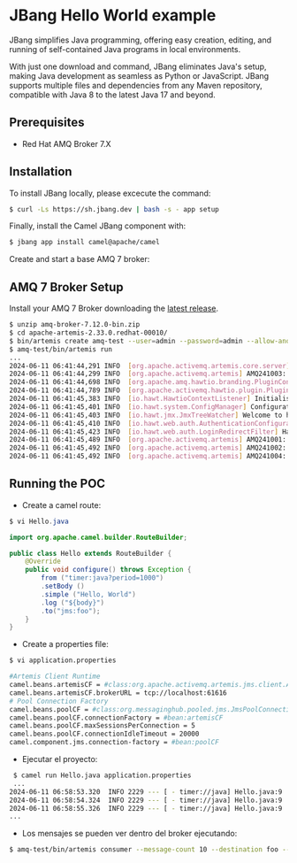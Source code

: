 
# JBang Hello World example

JBang simplifies Java programming, offering easy creation, editing, and running of self-contained Java programs in local environments. 

With just one download and command, JBang eliminates Java's setup, making Java development as seamless as Python or JavaScript. JBang supports multiple files and dependencies from any Maven repository, compatible with Java 8 to the latest Java 17 and beyond.

## Prerequisites

 - Red Hat AMQ Broker 7.X

## Installation

To install JBang locally, please excecute the command:
```bash
$ curl -Ls https://sh.jbang.dev | bash -s - app setup
```
Finally, install the Camel JBang component with:
```bash
$ jbang app install camel@apache/camel
```
Create and start a base AMQ 7 broker:

## AMQ 7 Broker Setup

Install your AMQ 7 Broker downloading the [latest release](https://access.redhat.com/jbossnetwork/restricted/listSoftware.html?product=jboss.amq.broker).
```bash
$ unzip amq-broker-7.12.0-bin.zip
$ cd apache-artemis-2.33.0.redhat-00010/
$ bin/artemis create amq-test --user=admin --password=admin --allow-anonymous
$ amq-test/bin/artemis run
...
2024-06-11 06:41:44,291 INFO  [org.apache.activemq.artemis.core.server] AMQ221001: Apache ActiveMQ Artemis Message Broker version 2.33.0.redhat-00010 [0.0.0.0, nodeID=932ca622-27e7-11ef-b7ce-ae104b4798f1] 
2024-06-11 06:41:44,299 INFO  [org.apache.activemq.artemis] AMQ241003: Starting embedded web server
2024-06-11 06:41:44,698 INFO  [org.apache.amq.hawtio.branding.PluginContextListener] Initialized redhat-branding plugin
2024-06-11 06:41:44,789 INFO  [org.apache.activemq.hawtio.plugin.PluginContextListener] Initialized artemis-plugin plugin
2024-06-11 06:41:45,383 INFO  [io.hawt.HawtioContextListener] Initialising hawtio services
2024-06-11 06:41:45,401 INFO  [io.hawt.system.ConfigManager] Configuration will be discovered via system properties
2024-06-11 06:41:45,403 INFO  [io.hawt.jmx.JmxTreeWatcher] Welcome to hawtio 2.0.0.fuse-7_12_0-00019-redhat-00001
2024-06-11 06:41:45,410 INFO  [io.hawt.web.auth.AuthenticationConfiguration] Starting hawtio authentication filter, JAAS realm: "activemq" authorized role(s): "amq" role principal classes: "org.apache.activemq.artemis.spi.core.security.jaas.RolePrincipal"
2024-06-11 06:41:45,423 INFO  [io.hawt.web.auth.LoginRedirectFilter] Hawtio loginRedirectFilter is using 1800 sec. HttpSession timeout
2024-06-11 06:41:45,489 INFO  [org.apache.activemq.artemis] AMQ241001: HTTP Server started at http://localhost:8161
2024-06-11 06:41:45,492 INFO  [org.apache.activemq.artemis] AMQ241002: Artemis Jolokia REST API available at http://localhost:8161/console/jolokia
2024-06-11 06:41:45,492 INFO  [org.apache.activemq.artemis] AMQ241004: Artemis Console available at http://localhost:8161/console
```


## Running the POC

 -  Create a camel route:
```java
$ vi Hello.java

import org.apache.camel.builder.RouteBuilder;

public class Hello extends RouteBuilder {
    @Override
    public void configure() throws Exception {
        from ("timer:java?period=1000")
        .setBody ()
        .simple ("Hello, World")
        .log ("${body}")
        .to("jms:foo");
    }
}
```
 -  Create a properties file:
 ```bash
$ vi application.properties

#Artemis Client Runtime
camel.beans.artemisCF = #class:org.apache.activemq.artemis.jms.client.ActiveMQConnectionFactory
camel.beans.artemisCF.brokerURL = tcp://localhost:61616
# Pool Connection Factory
camel.beans.poolCF = #class:org.messaginghub.pooled.jms.JmsPoolConnectionFactory
camel.beans.poolCF.connectionFactory = #bean:artemisCF
camel.beans.poolCF.maxSessionsPerConnection = 5
camel.beans.poolCF.connectionIdleTimeout = 20000
camel.component.jms.connection-factory = #bean:poolCF
```
 - Ejecutar el proyecto:
```bash
 $ camel run Hello.java application.properties 
 ...
2024-06-11 06:58:53.320  INFO 2229 --- [ - timer://java] Hello.java:9   : Hello, World
2024-06-11 06:58:54.324  INFO 2229 --- [ - timer://java] Hello.java:9   : Hello, World
2024-06-11 06:58:55.326  INFO 2229 --- [ - timer://java] Hello.java:9   : Hello, World
...
```
  - Los mensajes se pueden ver dentro del broker ejecutando:
```bash
$ amq-test/bin/artemis consumer --message-count 10 --destination foo --data /dev/tty
 ```